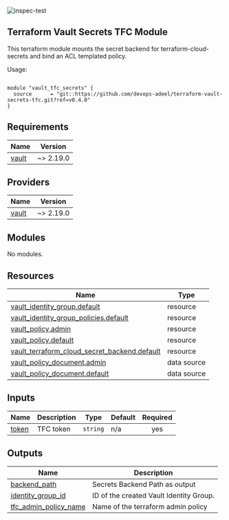 ![inspec-test](https://github.com/devops-adeel/terraform-vault-secrets-tfc/actions/workflows/terraform-apply.yml/badge.svg)

## Terraform Vault Secrets TFC Module

This terraform module mounts the secret backend for terraform-cloud-secrets and
bind an ACL templated policy.

<!-- BEGINNING OF PRE-COMMIT-TERRAFORM DOCS HOOK -->
Usage:

```hcl

module "vault_tfc_secrets" {
  source      = "git::https://github.com/devops-adeel/terraform-vault-secrets-tfc.git?ref=v0.4.0"
}
```

## Requirements

| Name | Version |
|------|---------|
| <a name="requirement_vault"></a> [vault](#requirement\_vault) | ~> 2.19.0 |

## Providers

| Name | Version |
|------|---------|
| <a name="provider_vault"></a> [vault](#provider\_vault) | ~> 2.19.0 |

## Modules

No modules.

## Resources

| Name | Type |
|------|------|
| [vault_identity_group.default](https://registry.terraform.io/providers/hashicorp/vault/latest/docs/resources/identity_group) | resource |
| [vault_identity_group_policies.default](https://registry.terraform.io/providers/hashicorp/vault/latest/docs/resources/identity_group_policies) | resource |
| [vault_policy.admin](https://registry.terraform.io/providers/hashicorp/vault/latest/docs/resources/policy) | resource |
| [vault_policy.default](https://registry.terraform.io/providers/hashicorp/vault/latest/docs/resources/policy) | resource |
| [vault_terraform_cloud_secret_backend.default](https://registry.terraform.io/providers/hashicorp/vault/latest/docs/resources/terraform_cloud_secret_backend) | resource |
| [vault_policy_document.admin](https://registry.terraform.io/providers/hashicorp/vault/latest/docs/data-sources/policy_document) | data source |
| [vault_policy_document.default](https://registry.terraform.io/providers/hashicorp/vault/latest/docs/data-sources/policy_document) | data source |

## Inputs

| Name | Description | Type | Default | Required |
|------|-------------|------|---------|:--------:|
| <a name="input_token"></a> [token](#input\_token) | TFC token | `string` | n/a | yes |

## Outputs

| Name | Description |
|------|-------------|
| <a name="output_backend_path"></a> [backend\_path](#output\_backend\_path) | Secrets Backend Path as output |
| <a name="output_identity_group_id"></a> [identity\_group\_id](#output\_identity\_group\_id) | ID of the created Vault Identity Group. |
| <a name="output_tfc_admin_policy_name"></a> [tfc\_admin\_policy\_name](#output\_tfc\_admin\_policy\_name) | Name of the terraform admin policy |
<!-- END OF PRE-COMMIT-TERRAFORM DOCS HOOK -->
